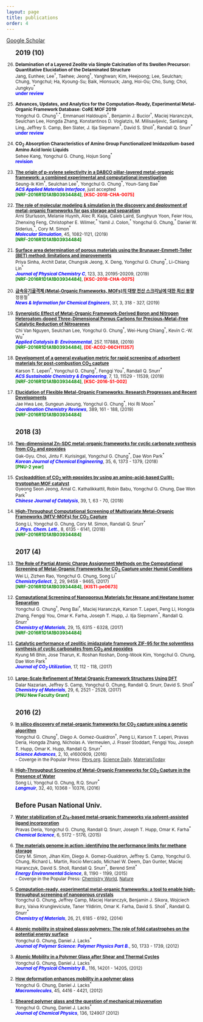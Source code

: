 ```yaml
---
layout: page
title: publications
order: 4
---
```

<a href="https://scholar.google.co.kr/citations?hl=en&user=1bRl4o4AAAAJ&view_op=list_works&sortby=pubdate">Google Scholar </a>
<br>
<ol reversed>

<b><big>2019 (10) </big></b>

<small>
<li><b>Delamination of a Layered Zeolite via Simple Calcination of Its Swollen Precursor: Quantitative Elucidation of the Delaminated Structure</b>
<br>Jang, Eunhee; Lee<sup>†</sup>, Taehee; Jeong<sup>†</sup>, Yanghwan; Kim, Heejoong; Lee, Seulchan; Chung, Yongchul; Ha, Kyoung-Su; Baik, Hionsuck; Jang, Hoi-Gu; Cho, Sung; Choi, Jungkyu<sup>*</sup>
<br><span style="color:blue"><b>under review</b></span></li>
<br>
<li><b>Advances, Updates, and Analytics for the Computation-Ready, Experimental Metal-Organic Framework Database: CoRE MOF 2019</b>
<br>Yongchul G. Chung<sup>†,*</sup>, Emmanuel Haldoupis<sup>†</sup>, Benjamin J. Bucior<sup>†</sup>, Maciej Haranczyk, Seulchan Lee, Hongda Zhang, Konstantinos D. Vogiatzis, M. Milisavljevic, Sanliang Ling, Jeffrey S. Camp, Ben Slater, J. Ilja Siepmann<sup>*</sup>, David S. Sholl<sup>*</sup>, Randall Q. Snurr<sup>*</sup>
<br><span style="color:blue"><b>under review</b></span></li>
<br>
<li><b>CO<sub>2</sub> Absorption Characteristics of Amino Group Functionalized Imidazolium-based Amino Acid Ionic Liquids</b>
<br>Sehee Kang, Yongchul G. Chung, Hojun Song<sup>*</sup>
<br><span style="color:blue"><b>revision</b></span>
</li>
<br>
<li><a href="https://pubs.acs.org/doi/10.1021/acsami.9b11343"><b>The origin of p-xylene selectivity in a DABCO pillar-layered metal-organic framework: a combined experimental and computational investigation</b></a>
<br>Seung-Ik Kim<sup>†</sup>, Seulchan Lee<sup>†</sup>, Yongchul G. Chung<sup>*</sup>, Youn-Sang Bae<sup>*</sup>
<br><span style="color:blue"><b><i>ACS Applied Materials Interface</i></b></span>, just accepted
<br><span style="color:green"><b>[NRF-2016R1D1A1B03934484]</b></span>, <span style="color:red"><b>[KSC-2018-CHA-0075]</b></span>
</li>
<br>
<li><a href="https://www.tandfonline.com/doi/full/10.1080/08927022.2019.1648809"><b>The role of molecular modeling & simulation in the discovery and deployment of metal-organic frameworks for gas storage and separation</b></a>
<br>Arni Sturluson, Melanie Huynh, Alec R. Kaija, Caleb Laird, Sunghyun Yoon, Feier Hou, Zhenxing Feng, Christopher E. Wilmer,<sup>*</sup> Yamil J. Colon,<sup>*</sup> Yongchul G. Chung,<sup>*</sup> Daniel W. Siderius,<sup>*</sup>, Cory M. Simon<sup>*</sup>
<br><span style="color:blue"><b><i>Molecular Simulation</i></b></span>, 45, 1082-1121, (2019)
<br><span style="color:green"><b>[NRF-2016R1D1A1B03934484]</b></span>
</li>
<br>
<li><a href="https://pubs.acs.org/doi/10.1021/acs.jpcc.9b02116"><b>Surface area determination of porous materials using the Brunauer-Emmett-Teller (BET) method: limitations and improvements</b></a>
<br>Priya Sinha, Archit Datar, Chungsik Jeong, X. Deng, Yongchul G. Chung<sup>*</sup>, Li-Chiang Lin<sup>*</sup>
<br><span style="color:blue"><b><i>Journal of Physical Chemistry C</i></b></span>, 123, 33, 20195-20209, (2019)
<br><span style="color:green"><b>[NRF-2016R1D1A1B03934484]</b></span>, <span style="color:red"><b>[KSC-2018-CHA-0075]</b></span>
</li>
<br>
<li><a href="https://www.cheric.org/PDF/NICE/NI37/NI37-3-0318.pdf"><b>금속유기골격체 (Metal-Organic Frameworks, MOFs)의 대량 전산 스크리닝에 대한 최신 동향</b></a>
<br>정용철<sup>*</sup>
<br><span style="color:blue"><b><i>News & Information for Chemical Engineers</i></b></span>, 37, 3, 318 - 327, (2019)
</li>
<br>
<li><a href="https://www.sciencedirect.com/science/article/pii/S0926337319306344"><b>Synergistic Effect of Metal-Organic Framework-Derived Boron and Nitrogen Heteroatom-doped Three-Dimensional Porous Carbons for Precious-Metal-Free Catalytic Reduction of Nitroarenes</b></a>
<br>Chi Van Nguyen, Seulchan Lee, Yongchul G. Chung<sup>*</sup>, Wei-Hung Chiang<sup>*</sup>, Kevin C.-W. Wu<sup>*</sup>
<br><i><span style="color:blue"><b>Applied Catalysis B: Environmental</b></span></i>, 257, 117888, (2019)
<br><span style="color:green"><b>[NRF-2016R1D1A1B03934484]</b></span>, <span style="color:red"><b>[DE-AC02-06CH11357]</b></span>
</li>
<br>
<li><a href="https://pubs.acs.org/doi/10.1021/acssuschemeng.9b01418"><b>Development of a general evaluation metric for rapid screening of adsorbent materials for post-combustion CO<sub>2</sub> capture</b></a>
<br>Karson T. Leperi<sup>†</sup>, Yongchul G. Chung<sup>†</sup>, Fengqi You<sup>*</sup>, Randall Q. Snurr<sup>*</sup>
<br><i><span style="color:blue"><b>ACS Sustainable Chemistry & Engineering</b></span></i>, 7, 13, 11529 - 11539, (2019)
<br><span style="color:green"><b>[NRF-2016R1D1A1B03934484]</b></span>, <span style="color:red"><b>[KSC-2016-S1-002]</b></span>
</li>
<br>
<li><a href="https://doi.org/10.1016/j.ccr.2019.03.008"><b>Elucidation of Flexible Metal-Organic Frameworks: Research Progresses and Recent Developments</b></a>
<br>Jae Hwa Lee, Sungeun Jeoung, Yongchul G. Chung<sup>*</sup>, Hoi Ri Moon<sup>*</sup>
<br><span style="color:blue"><b><i>Coordination Chemistry Reviews</i></b></span>, 389, 161 - 188, (2019)
<br><span style="color:green"><b>[NRF-2016R1D1A1B03934484]</b></span>
</li>
<br>
</small>

<b><big>2018 (3)</big></b>

<small>
<li><a href="https://doi.org/10.1007/s11814-018-0023-y"><b>Two-dimensional Zn-SDC metal-organic frameworks for cyclic carbonate synthesis from CO<sub>2</sub> and epoxides</b></a>
<br>Gak-Gyu. Choi, Jintu F. Kurisingal, Yongchul G. Chung<sup>*</sup>, Dae Won Park<sup>*</sup>
<br><span style="color:blue"><b><i>Korean Journal of Chemical Engineering</i></b></span>, 35, 6, 1373 - 1379, (2018)
<br><span style="color:green"><b>[PNU-2 year]</b></span>
</li>
<br>
<li><a href="http://www.cjcatal.org/EN/abstract/abstract22354.shtml"><b>Cycloaddition of CO<sub>2</sub> with epoxides by using an amino-acid-based Cu(II)-tryptophan MOF catalyst</b></a>
<br>Gyeong Seon Jeong, Amal C. Kathalikkattil, Robin Babu, Yongchul G. Chung, Dae Won Park<sup>*</sup>
<br><span style="color:blue"><b><i>Chinese Journal of Catalysis</i></b></span>, 39, 1, 63 - 70, (2018)
</li>
<br>
<li><a href="http://pubs.acs.org/doi/10.1021/acs.jpclett.7b02700"><b>High-Throughput Computational Screening of Multivariate Metal–Organic Frameworks (MTV-MOFs) for CO<sub>2</sub> Capture</b></a>
<br>Song Li, Yongchul G. Chung, Cory M. Simon, Randall Q. Snurr<sup>*</sup>
<br><span style="color:blue"><b><i>J. Phys. Chem. Lett.</i></b></span>, 8, 6135 - 6141, (2018)
<br><span style="color:green"><b>[NRF-2016R1D1A1B03934484]</b></span>
</li>
<br>
</small>

<b><big>2017 (4)</big></b>

<small>
<li><a href="http://onlinelibrary.wiley.com/doi/10.1002/slct.201701934/abstract"><b>The Role of Partial Atomic Charge Assignment Methods on the Computational Screening of Metal-Organic Frameworks for CO<sub>2</sub> Capture under Humid Conditions</b></a>
<br>Wei Li, Zizhen Rao, Yongchul G. Chung, Song Li<sup>*</sup>
<br><span style="color:blue"><b><i>ChemistrySelect</i></b></span>, 2, 29, 9458 - 9465, (2017)
<br><span style="color:green"><b>[NRF-2016R1D1A1B03934484]</b></span>, <span style="color:red"><b>[KISTI-pe0673]</b></span>
</li>
<br>
<li> <a href="http://pubs.acs.org/doi/10.1021/acs.chemmater.7b01565"><b>Computational Screening of Nanoporous Materials for Hexane and Heptane Isomer Separation</b></a>
<br>Yongchul G. Chung<sup>†</sup>, Peng Bai<sup>†</sup>, Maciej Haranczyk, Karson T. Leperi, Peng Li, Hongda Zhang, Fengqi You, Omar K. Farha, Joseph T. Hupp, J. Ilja Siepmann<sup>*</sup>, Randall Q. Snurr<sup>*</sup>
<br><span style="color:blue"><b><i>Chemistry of Materials</i></b></span>, 29, 15, 6315 - 6328, (2017)
<br><span style="color:green"><b>[NRF-2016R1D1A1B03934484]</b></span>
</li>
<br>
<li> <a href="http://www.sciencedirect.com/science/article/pii/S2212982016300634"><b>Catalytic performance of zeolitic imidazolate framework ZIF-95 for the solventless synthesis of cyclic carbonates from CO<sub>2</sub> and epoxides</b></a>
<br>Kyung Mi Bhin, Jose Tharun, K. Roshan Roshan, Dong-Wook Kim, Yongchul G. Chung, Dae Won Park<sup>*</sup>
<br><span style="color:blue"><b><i>Journal of CO<sub>2</sub> Utilization</i></b></span>, 17, 112 - 118, (2017)
</li>
<br>
<li><a href="http://pubs.acs.org/doi/abs/10.1021/acs.chemmater.6b04226"><b>Large-Scale Refinement of Metal Organic Framework Structures Using DFT</b></a>
<br>Dalar Nazarian, Jeffrey S. Camp, Yongchul G. Chung, Randall Q. Snurr, David S. Sholl<sup>*</sup>
<br><span style="color:blue"><b><i>Chemistry of Materials</i></b></span>, 29, 6, 2521 - 2528, (2017)
<br><span style="color:green"><b>[PNU New Faculty Grant]</b></span>
</li>
<br>
</small>

<b><big>2016 (2)</big></b>

<small>
<li><a href="http://advances.sciencemag.org/content/2/10/e1600909"><b>In silico discovery of metal-organic frameworks for CO<sub>2</sub> capture using a genetic algorithm</b></a>
<br>Yongchul G. Chung<sup>†</sup>, Diego A. Gomez-Gualdron<sup>†</sup>, Peng Li, Karson T. Leperi, Pravas Deria, Hongda Zhang, Nicholas A. Vermeulen, J. Fraser Stoddart, Fengqi You, Joseph T. Hupp, Omar K. Hupp, Randall Q. Snurr<sup>*</sup>
<br><span style="color:blue"><b><i>Science Advances</i></b></span>, 2, 10, e1600909, (2016)
</li>
- Coverge in the Popular Press: <a href="http://phys.org/news/2016-10-genetic-algorithm-rapidly-candidates-pre-combustion.html">Phys.org</a>, <a href="https://www.sciencedaily.com/releases/2016/10/161017112102.htm">Science Daily</a>, <a href="http://www.materialstoday.com/computation-theory/news/way-to-identify-best-mof-for-the-job/">MaterialsToday </a><br>
<br>
<li><a href="http://pubs.acs.org/doi/abs/10.1021/acs.langmuir.6b02803"><b>High-Throughput Screening of Metal-Organic Frameworks for CO<sub>2</sub> Capture in the Presence of Water</b></a>
<br>Song Li, Yongchul G. Chung, R.Q. Snurr<sup>*</sup>
<br><span style="color:blue"><b><i>Langmuir</i></b></span>, 32, 40, 10368 - 10376, (2016)
</li>
<br>
</small>

<b><big>Before Pusan National Univ.</big></b>

<small>
<li><a href="http://dx.doi.org/10.1039/C5SC01784J"><b>Water stabilization of Zr<sub>6</sub>-based metal-organic frameworks via solvent-assisted ligand incorporation</b></a>
<br>Pravas Deria, Yongchul G. Chung, Randall Q. Snurr, Joseph T. Hupp, Omar K. Farha<sup>*</sup>
<br><span style="color:blue"><b><i>Chemical Science</i></b></span>, 6, 5172 - 5176, (2015)
</li>
<br>
<li><a href="http://dx.doi.org/10.1039/C4EE03515A"><b>The materials genome in action: identifying the performance limits for methane storage</b></a>
<br>Cory M. Simon, Jihan Kim, Diego A. Gomez-Gualdron, Jeffrey S. Camp, Yongchul G. Chung, Richard L. Martin, Rocio Mercado, Michael W. Deem, Dan Gunter, Maciej Haranczyk, David S. Sholl, Randall Q. Snurr<sup>*</sup>, Berend Smit<sup>*</sup>
<br><span style="color:blue"><b><i>Energy Environmental Science</i></b></span>, 8, 1190 - 1199, (2015)
<br>- Coverge in the Popular Press: <a href="https://www.chemistryworld.com/research/nanoporous-methane-storage-an-impossible-target/8272.article">Chemistry World</a>, <a href="http://www.nature.com/news/can-artificial-intelligence-create-the-next-wonder-material-1.19850">Nature</a></li>
<br>
<li><a href="http://pubs.acs.org/doi/abs/10.1021/cm502594j"><b>Computation-ready, experimental metal-organic frameworks: a tool to enable high-throughput screening of nanoporous crystals</b></a>
<br>Yongchul G. Chung, Jeffrey Camp, Maciej Haranczyk, Benjamin J. Sikora, Wojciech Bury, Vaiva Krungleviciute, Taner Yildirim, Omar K. Farha, David S. Sholl<sup>*</sup>, Randall Q. Snurr<sup>*</sup>
<br><span style="color:blue"><b><i>Chemistry of Materials</i></b></span>, 26, 21, 6185 - 6192, (2014)
</li>
<br>
<li><a href="http://onlinelibrary.wiley.com/doi/10.1002/polb.23166/full"><b>Atomic mobility in strained glassy polymers: The role of fold catastrophes on the potential energy surface</b></a>
<br>Yongchul G. Chung, Daniel J. Lacks<sup>*</sup>
<br><span style="color:blue"><b><i>Journal of Polymer Science: Polymer Physics Part B.</i></b></span>, 50, 1733 - 1739, (2012)
</li>
<br>
<li><a href="http://pubs.acs.org/doi/abs/10.1021/jp309772f"><b>Atomic Mobility in a Polymer Glass after Shear and Thermal Cycles</b></a>
<br>Yongchul G. Chung, Daniel J. Lacks<sup>*</sup>
<br><span style="color:blue"><b><i>Journal of Physical Chemistry B.</i></b></span>, 116, 14201 - 14205, (2012)
</li>
<br>
<li> <a href="http://pubs.acs.org/doi/abs/10.1021/ma300431x"><b>How deformation enhances mobility in a polymer glass</b></a>
<br>Yongchul G. Chung, Daniel J. Lacks<sup>*</sup>
<br><span style="color:blue"><b><i>Macromolecules</i></b></span>, 45, 4416 - 4421, (2012)
</li>
<br>
<li><a href="http://scitation.aip.org/content/aip/journal/jcp/136/12/10.1063/1.3698473"><b>Sheared polymer glass and the question of mechanical rejuvenation</b></a>
<br>Yongchul G. Chung, Daniel J. Lacks<sup>*</sup>
<br><span style="color:blue"><b><i>Journal of Chemical Physics</i></b></span>, 136, 124907 (2012)
</li>

<br>
</small>
</ol>
